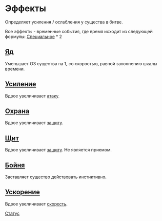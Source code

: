 # Эффекты

Определяет усиления / ослабления у существа в битве.

Все эффекты - временные события, где время исходит из следующей
формулы: [Специальное](https://github.com/Alexxx180/Desert-Rage/tree/help/Manual/Status/Stats#special) * 2

## [Яд](https://github.com/Alexxx180/Desert-Rage/blob/master/Desert-Rage/Resources/Media/Images/Menu/Skills/Poison.svg)

Уменьшает ОЗ существа на 1, со скоростью, равной заполнению шкалы времени.

## [Усиление](https://github.com/Alexxx180/Desert-Rage/blob/master/Desert-Rage/Resources/Media/Images/Menu/Skills/AttackUp.svg)

Вдвое увеличивает [атаку](https://github.com/Alexxx180/Desert-Rage/blob/help/Manual/Status/Stats/README.ru-RU.md#%D0%B0%D1%82%D0%B0%D0%BA%D0%B0).

## [Охрана](https://github.com/Alexxx180/Desert-Rage/blob/master/Desert-Rage/Resources/Media/Images/Menu/Skills/DefenceUp.svg)

Вдвое увеличивает [защиту](https://github.com/Alexxx180/Desert-Rage/blob/help/Manual/Status/Stats/README.ru-RU.md#%D0%B7%D0%B0%D1%89%D0%B8%D1%82%D0%B0).

## [Щит](https://github.com/Alexxx180/Desert-Rage/blob/master/Desert-Rage/Resources/Media/Images/Menu/Stats/Defence.svg)

Вдвое увеличивает [защиту](https://github.com/Alexxx180/Desert-Rage/blob/help/Manual/Status/Stats/README.ru-RU.md#%D0%B7%D0%B0%D1%89%D0%B8%D1%82%D0%B0). Не является приемом.

## [Бойня](https://github.com/Alexxx180/Desert-Rage/blob/master/Desert-Rage/Resources/Media/Images/Menu/Stats/Speed.svg)

Заставляет существо действовать инстиктивно.

## [Ускорение](https://github.com/Alexxx180/Desert-Rage/blob/master/Desert-Rage/Resources/Media/Images/Menu/Skills/SpeedUp.svg)

Вдвое увеличивает [скорость](https://github.com/Alexxx180/Desert-Rage/blob/help/Manual/Status/Stats/README.ru-RU.md#%D1%81%D0%BA%D0%BE%D1%80%D0%BE%D1%81%D1%82%D1%8C).

[Статус](https://github.com/Alexxx180/Desert-Rage/blob/help/Manual/Status/README.ru-RU.md)
